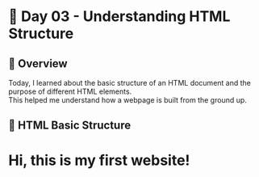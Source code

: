 # 🌱 Day 03 - Understanding HTML Structure

## 🧩 Overview
Today, I learned about the basic structure of an HTML document and the purpose of different HTML elements.  
This helped me understand how a webpage is built from the ground up.

## 🧱 HTML Basic Structure

<!DOCTYPE html>
<html lang="en">
<head>
    <meta charset="UTF-8">
    <meta name="viewport" content="width=device-width, initial-scale=1.0">
    <title>My First Website</title>
    <link rel="stylesheet" href="style.css">
</head>
<body>
    <h1>Hi, this is my first website!</h1>
    <script src="script.js"></script>
</body>
</html>

